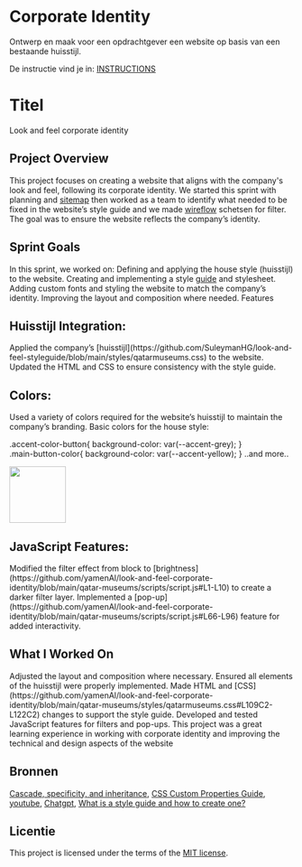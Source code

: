 # Corporate Identity

Ontwerp en maak voor een opdrachtgever een website op basis van een bestaande huisstijl.

De instructie vind je in: [INSTRUCTIONS](https://github.com/fdnd-task/look-and-feel-corporate-identity/blob/main/docs/INSTRUCTIONS.md)


# Titel
Look and feel corporate identity


## Project Overview
This project focuses on creating a website that aligns with the company's look and feel, following its corporate identity.
We started this sprint with planning and  [sitemap](https://github.com/yamenAl/look-and-feel-corporate-identity/issues/8) then worked as a team to identify what needed to be fixed in the website’s style guide and we made [wireflow](https://github.com/yamenAl/look-and-feel-corporate-identity/issues/9) schetsen for filter.
The goal was to ensure the website reflects the company’s identity.

## Sprint Goals
In this sprint, we worked on:
Defining and applying the house style (huisstijl) to the website.
Creating and implementing a style [guide](https://github.com/SuleymanHG/look-and-feel-styleguide) and stylesheet.
Adding custom fonts and styling the website to match the company’s identity.
Improving the layout and composition where needed.
Features
<h2>Huisstijl Integration:</h2>
Applied the company’s [huisstijl](https://github.com/SuleymanHG/look-and-feel-styleguide/blob/main/styles/qatarmuseums.css) to the website.
Updated the HTML and CSS to ensure consistency with the style guide.

<h2>Colors:</h2>
Used a variety of colors required for the website’s huisstijl to maintain the company’s branding.
Basic colors for the house style:
<p>
.accent-color-button{
    background-color: var(--accent-grey);
}<br>
.main-button-color{
    background-color: var(--accent-yellow);
}<be>
..and more..<br>
</p>
<img src="https://github.com/user-attachments/assets/e6068621-2481-4789-bb18-fc74d62a74b8" width="100" />
<br>

<h2>JavaScript Features:</h2>
Modified the filter effect from block to [brightness](https://github.com/yamenAl/look-and-feel-corporate-identity/blob/main/qatar-museums/scripts/script.js#L1-L10) to create a darker filter layer.
Implemented a [pop-up](https://github.com/yamenAl/look-and-feel-corporate-identity/blob/main/qatar-museums/scripts/script.js#L66-L96) feature for added interactivity.

<h2>What I Worked On</h2>
Adjusted the layout and composition where necessary.
Ensured all elements of the huisstijl were properly implemented.
Made HTML and [CSS](https://github.com/yamenAl/look-and-feel-corporate-identity/blob/main/qatar-museums/styles/qatarmuseums.css#L109C2-L122C2) changes to support the style guide.
Developed and tested JavaScript features for filters and pop-ups.
This project was a great learning experience in working with corporate identity and improving the technical and design aspects of the website
<!-- Bij Kenmerken staat welke technieken zijn gebruikt en hoe. Wat is de HTML structuur? Wat zijn de belangrijkste dingen in CSS? Wat is er met Javascript gedaan en hoe? Misschien heb je een framwork of library gebruikt? -->

## Bronnen
[Cascade, specificity, and inheritance](https://developer.mozilla.org/en-US/docs/Learn/CSS/Building_blocks/Cascade_and_inheritance), [CSS Custom Properties Guide](https://css-tricks.com/a-complete-guide-to-custom-properties/), [youtube](https://www.youtube.com/), [Chatgpt](https://chatgpt.com/), [What is a style guide and how to create one?](https://www.figma.com/resource-library/what-is-a-style-guide/)

## Licentie

This project is licensed under the terms of the [MIT license](./LICENSE).
